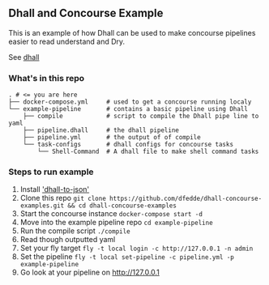 Dhall and Concourse Example
---------------------------
This is an example of how Dhall can be used to make concourse pipelines easier to read understand and Dry.

See [dhall](https://github.com/dhall-lang/dhall-haskell)

### What's in this repo
```
. # <= you are here
├── docker-compose.yml     # used to get a concourse running localy
└── example-pipeline       # contains a basic pipeline using Dhall
    ├── compile            # script to compile the Dhall pipe line to yaml
    ├── pipeline.dhall     # the dhall pipeline
    ├── pipeline.yml       # the output of of compile
    └── task-configs       # dhall configs for concourse tasks
        └── Shell-Command  # A dhall file to make shell command tasks
```

### Steps to run example
1. Install ['dhall-to-json'](https://github.com/dhall-lang/dhall-json#quick-start)
1. Clone this repo `git clone https://github.com/dfedde/dhall-concourse-examples.git && cd dhall-concourse-examples`
1. Start the concourse instance `docker-compose start -d`
1. Move into the example pipeline repo `cd example-pipeline`
1. Run the compile script `./compile`
1. Read though outputted yaml
1. Set your fly target `fly -t local login -c http://127.0.0.1 -n admin`
1. Set the pipeline `fly -t local set-pipeline -c pipeline.yml -p example-pipeline`
1. Go look at your pipeline on http://127.0.0.1





